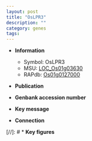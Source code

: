 ```yaml
---
layout: post
title: "OsLPR3"
description: ""
category: genes
tags: 
---
```


* **Information**  
    + Symbol: OsLPR3  
    + MSU: [LOC_Os01g03630](http://rice.uga.edu/cgi-bin/ORF_infopage.cgi?orf=LOC_Os01g03630)  
    + RAPdb: [Os01g0127000](http://rapdb.dna.affrc.go.jp/viewer/gbrowse_details/irgsp1?name=Os01g0127000)  

* **Publication**  

* **Genbank accession number**  

* **Key message**  

* **Connection**  

[//]: # * **Key figures**  


